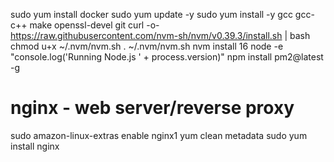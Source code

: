 
    
sudo yum install docker
sudo yum update -y
sudo yum install -y gcc gcc-c++ make openssl-devel git
curl -o- https://raw.githubusercontent.com/nvm-sh/nvm/v0.39.3/install.sh | bash
chmod u+x ~/.nvm/nvm.sh
. ~/.nvm/nvm.sh
nvm install 16
node -e "console.log('Running Node.js ' + process.version)"
npm install pm2@latest -g


# nginx - web server/reverse proxy
sudo amazon-linux-extras enable nginx1
yum clean metadata
sudo yum install nginx
